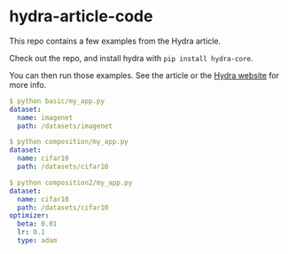 # hydra-article-code

This repo contains a few examples from the Hydra article.

Check out the repo, and install hydra with `pip install hydra-core`.

You can then run those examples.
See the article or the [Hydra website](https://hydra.cc) for more info.
```yaml
$ python basic/my_app.py 
dataset:
  name: imagenet
  path: /datasets/imagenet

$ python composition/my_app.py 
dataset:
  name: cifar10
  path: /datasets/cifar10

$ python composition2/my_app.py 
dataset:
  name: cifar10
  path: /datasets/cifar10
optimizer:
  beta: 0.01
  lr: 0.1
  type: adam
```
